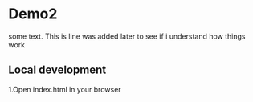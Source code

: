 # Demo2

some text. This is line was added later to see if i understand how things work

## Local development
1.Open index.html in your browser
